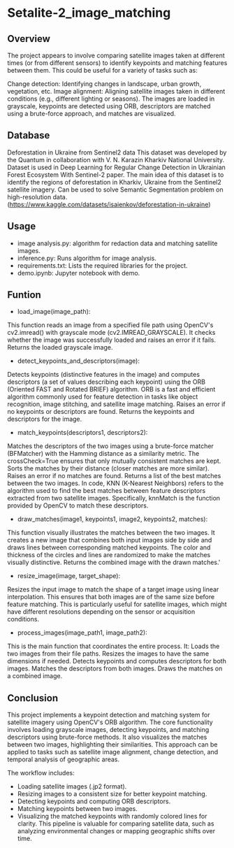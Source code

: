 # Setalite-2_image_matching
## Overview

The project appears to involve comparing satellite images taken at different times (or from different sensors) to identify keypoints and matching features between them. This could be useful for a variety of tasks such as:

Change detection: Identifying changes in landscape, urban growth, vegetation, etc.
Image alignment: Aligning satellite images taken in different conditions (e.g., different lighting or seasons).
The images are loaded in grayscale, keypoints are detected using ORB, descriptors are matched using a brute-force approach, and matches are visualized.

## Database

Deforestation in Ukraine from Sentinel2 data
This dataset was developed by the Quantum in collaboration with V. N. Karazin Kharkiv National University. Dataset is used in Deep Learning for Regular Change Detection in Ukrainian Forest Ecosystem With Sentinel-2 paper. The main idea of this dataset is to identify the regions of deforestation in Kharkiv, Ukraine from the Sentinel2 satellite imagery. Can be used to solve Semantic Segmentation problem on high-resolution data. (https://www.kaggle.com/datasets/isaienkov/deforestation-in-ukraine)

## Usage

* image analysis.py: algorithm for redaction data and matching satellite images.
* inference.py: Runs algorithm for image analysis.
* requirements.txt: Lists the required libraries for the project.
* demo.ipynb: Jupyter notebook with demo.
  
## Funtion 

* load_image(image_path):

This function reads an image from a specified file path using OpenCV's cv2.imread() with grayscale mode (cv2.IMREAD_GRAYSCALE).
It checks whether the image was successfully loaded and raises an error if it fails.
Returns the loaded grayscale image.

* detect_keypoints_and_descriptors(image):

Detects keypoints (distinctive features in the image) and computes descriptors (a set of values describing each keypoint) using the ORB (Oriented FAST and Rotated BRIEF) algorithm.
ORB is a fast and efficient algorithm commonly used for feature detection in tasks like object recognition, image stitching, and satellite image matching.
Raises an error if no keypoints or descriptors are found.
Returns the keypoints and descriptors for the image.
* match_keypoints(descriptors1, descriptors2):

Matches the descriptors of the two images using a brute-force matcher (BFMatcher) with the Hamming distance as a similarity metric. The crossCheck=True ensures that only mutually consistent matches are kept.
Sorts the matches by their distance (closer matches are more similar).
Raises an error if no matches are found.
Returns a list of the best matches between the two images.
In code, KNN (K-Nearest Neighbors) refers to the algorithm used to find the best matches between feature descriptors extracted from two satellite images. Specifically, knnMatch is the function provided by OpenCV to match these descriptors.

* draw_matches(image1, keypoints1, image2, keypoints2, matches):

This function visually illustrates the matches between the two images. It creates a new image that combines both input images side by side and draws lines between corresponding matched keypoints.
The color and thickness of the circles and lines are randomized to make the matches visually distinctive.
Returns the combined image with the drawn matches.'

* resize_image(image, target_shape):

Resizes the input image to match the shape of a target image using linear interpolation. This ensures that both images are of the same size before feature matching.
This is particularly useful for satellite images, which might have different resolutions depending on the sensor or acquisition conditions.

* process_images(image_path1, image_path2):

This is the main function that coordinates the entire process. It:
Loads the two images from their file paths.
Resizes the images to have the same dimensions if needed.
Detects keypoints and computes descriptors for both images.
Matches the descriptors from both images.
Draws the matches on a combined image.

## Conclusion
This project implements a keypoint detection and matching system for satellite imagery using OpenCV's ORB algorithm. The core functionality involves loading grayscale images, detecting keypoints, and matching descriptors using brute-force methods. It also visualizes the matches between two images, highlighting their similarities. This approach can be applied to tasks such as satellite image alignment, change detection, and temporal analysis of geographic areas.

The workflow includes:

* Loading satellite images (.jp2 format).
* Resizing images to a consistent size for better keypoint matching.
* Detecting keypoints and computing ORB descriptors.
* Matching keypoints between two images.
* Visualizing the matched keypoints with randomly colored lines for clarity.
This pipeline is valuable for comparing satellite data, such as analyzing environmental changes or mapping geographic shifts over time.
